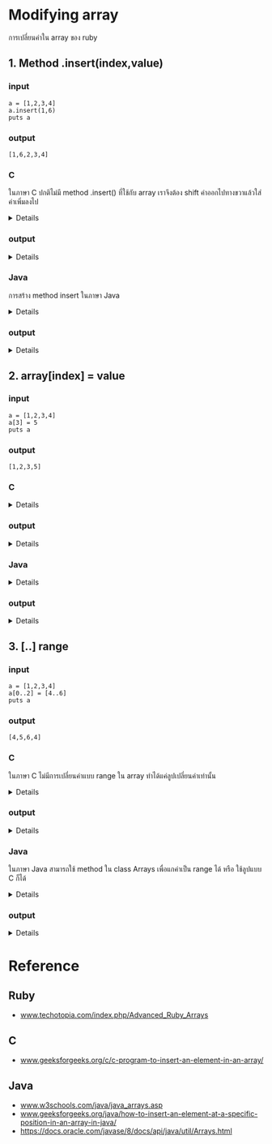 # Modifying array 
การเปลี่ยนค่าใน array ของ ruby
## 1. Method .insert(index,value)
### input
```
a = [1,2,3,4]
a.insert(1,6)
puts a
```
### output
```
[1,6,2,3,4]
```
### C
ในภาษา C ปกติไม่มี method .insert() ที่ใช้กับ array เราจึงต้อง shift ค่าออกไปทางขวาแล้วใส่ค่าเพิ่มลงไป
<details>
  
  ```
  
#include <stdio.h>

void insert(int arr[], int *n, int pos, int val) {
  
    // Shift elements to the right
    for (int i = *n; i > pos; i--)
        arr[i] = arr[i - 1];

    // Insert val at the specified position
    arr[pos] = val;

    // Increase the current size
    (*n)++;
}

int main() {
    int arr[7] = {10, 20, 30, 40, 50};
    int n = 5;
    int pos = 3;
    int val = 25;

    // Insert the value at the specified position
    insert(arr, &n, pos, val);

    for (int i = 0; i < n; i++)
        printf("%d ", arr[i]);
    return 0;
}
```

</details>

### output
<details>
  
```
10 20 30 25 40 50
```

</details>

### Java
  การสร้าง method insert ในภาษา Java
  <details>
    
```
import java.io.*;
import java.lang.*;
import java.util.*;

class GFG {

    // Function to insert x in arr at position pos
    public static int[] insertX(int n, int arr[],
                                int x, int pos)
    {
        int i;

        // create a new array of size n+1
        int newarr[] = new int[n + 1];

        // insert the elements from
        // the old array into the new array
        // insert all elements till pos
        // then insert x at pos
        // then insert rest of the elements
        for (i = 0; i < n + 1; i++) {
            if (i < pos - 1)
                newarr[i] = arr[i];
            else if (i == pos - 1)
                newarr[i] = x;
            else
                newarr[i] = arr[i - 1];
        }
        return newarr;
    }

    // Driver code
    public static void main(String[] args)
    {

        int n = 10;
        int i;

        // initial array of size 10
        int arr[]
            = { 1, 2, 3, 4, 5, 6, 7, 8, 9, 10 };

        // print the original array
        System.out.println("Initial Array:\n"
                           + Arrays.toString(arr));

        // element to be inserted
        int x = 50;

        // position at which element
        // is to be inserted
        int pos = 5;

        // call the method to insert x
        // in arr at position pos
        arr = insertX(n, arr, x, pos);

        // print the updated array
        System.out.println("\nArray with " + x
                           + " inserted at position "
                           + pos + ":\n"
                           + Arrays.toString(arr));
    }
}
```

</details>

### output
<details>
  
```
Initial Array:
[1, 2, 3, 4, 5, 6, 7, 8, 9, 10]

Array with 50 inserted at position 5:
[1, 2, 3, 4, 50, 5, 6, 7, 8, 9, 10]
```

</details>

## 2. array[index] = value
### input
```
a = [1,2,3,4]
a[3] = 5
puts a
```
### output
```
[1,2,3,5]
```
### C
<details>
  
```
void main(){
  int arr[] = {1,2,3,4,5};
  arr[1] = 3;
  for(int i = 0 ; i < 5 ; ++i){
    printf("%d ",arr[i]);
  }
}
```

</details>

### output
<details>
  
```
1 3 3 4 5
```
  
</details>

### Java

<details>
  
```
class Arr{
  public static void main(String[] args) {
    int[] myNum = {10, 20, 30, 40};
    myNum[2] = 50;
    for(int i : myNum)
      System.out.print(i + " ");    
  }
}
```
</details>

### output
<details>
  
```
10 20 50 40
```

</details>

## 3. [..] range
### input
```
a = [1,2,3,4]
a[0..2] = [4..6]
puts a
```
### output
```
[4,5,6,4]
```
### C
ในภาษา C ไม่มีการเปลี่ยนค่าแบบ range ใน array ทำได้แค่ลูปเปลี่ยนค่าเท่านั้น
<details>
  
```
#include <stdio.h>

int main() {
    int arr[10] = {1, 2, 3, 4, 5, 6, 7, 8, 9, 10}; // Example array
    int start_index = 2; // Inclusive start index
    int end_index = 6;   // Inclusive end index
    int new_value = 99;  // Value to assign

    printf("Original array: ");
    for (int i = 0; i < 10; i++) {
        printf("%d ", arr[i]);
    }
    printf("\n");

    // Change values within the specified range
    for (int i = start_index; i <= end_index; i++) {
        if (i >= 0 && i < 10) { // Boundary check to prevent out-of-bounds access
            arr[i] = new_value;
        }
    }

    printf("Array after changing values in range [%d, %d]: ", start_index, end_index);
    for (int i = 0; i < 10; i++) {
        printf("%d ", arr[i]);
    }
    printf("\n");

    return 0;
}
```

</details>

### output
<details>
  
```
Original array: 1 2 3 4 5 6 7 8 9 10 
Array after changing values in range [2, 6]: 1 2 99 99 99 99 99 8 9 10 
```

</details>

### Java
  ในภาษา Java สามารถใช้ method ใน class Arrays เพื่อแกค่าเป็น range ได้ หรือ ใช้ลูปแบบ C ก็ได้
<details>
  
```
import java.util.Arrays;

public class ArrayFillRange {
    public static void main(String[] args) {
        int[] numbers = {10, 20, 30, 40, 50, 60, 70, 80};

        // Define the range and the value to fill
        int startIndex = 2;
        int endIndex = 5;
        int fillValue = 99;

        System.out.println("Array before fill:");
        for (int num : numbers) {
            System.out.print(num + " ");
        }
        System.out.println();

        // Fill the range with the specified value
        Arrays.fill(numbers, startIndex, endIndex, fillValue);

        System.out.println("Array after fill:");
        for (int num : numbers) {
            System.out.print(num + " ");
        }
    }
}
```

</details>

### output
<details>
  
```
Array before fill:
10 20 30 40 50 60 70 80 
Array after fill:       
10 20 99 99 99 60 70 80
```

</details>

# Reference
## Ruby
- www.techotopia.com/index.php/Advanced_Ruby_Arrays
## C
- www.geeksforgeeks.org/c/c-program-to-insert-an-element-in-an-array/
## Java
- www.w3schools.com/java/java_arrays.asp
- www.geeksforgeeks.org/java/how-to-insert-an-element-at-a-specific-position-in-an-array-in-java/
- https://docs.oracle.com/javase/8/docs/api/java/util/Arrays.html
